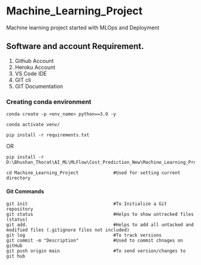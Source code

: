 # **Machine_Learning_Project**

 Machine learning project started with MLOps and Deployment

## Software and account Requirement.
1) Github Account
2) Heroku Account
3) VS Code IDE
4) GIT cli
5) GIT Documentation

### Creating conda environment

```
conda create -p <env_name> python==3.9 -y
```
```
conda activate venv/
```
```
pip install -r requirements.txt
```
OR

```
pip install -r D:\Bhushan_Thorat\AI_ML\MLFlow\Cost_Prediction_New\Machine_Learning_Project\requiremets.txt
```
```
cd Machine_Learning_Project             #Used for setting current directory
```
#### Git Commands
```
git init                                #To Initialize a Git repository
git status                              #Helps to show untracked files (status)
git add.                                #Helps to add all untacked and modified files (.gitignore files not included)
git log                                 #To track versions
git commit -m "Description"             #Used to commit chnages on gitHub
git push origin main                    #To send version/changes to git hub